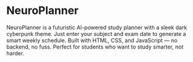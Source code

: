 # NeuroPlanner
NeuroPlanner is a futuristic AI-powered study planner with a sleek dark cyberpunk theme. Just enter your subject and exam date to generate a smart weekly schedule. Built with HTML, CSS, and JavaScript — no backend, no fuss. Perfect for students who want to study smarter, not harder.
